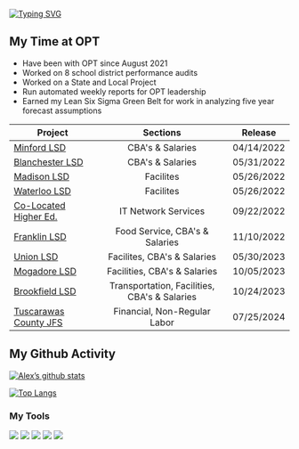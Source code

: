<a href="https://git.io/typing-svg"><img src="https://readme-typing-svg.demolab.com?font=Fira+Code&weight=900&size=22&duration=3500&pause=200&color=F6F6F6&background=006400&center=true&vCenter=true&multiline=true&repeat=false&random=false&width=435&height=77&lines=Hi,+I'm+Alex;OPT+Performance+Analyst" alt="Typing SVG" /></a>


<!---
ADK-OPT/ADK-OPT is a ✨ special ✨ repository because its `README.md` (this file) appears on your GitHub profile.
You can click the Preview link to take a look at your changes.
--->
## My Time at OPT
- Have been with OPT since August 2021
- Worked on 8 school district performance audits
- Worked on a State and Local Project
- Run automated weekly reports for OPT leadership
- Earned my Lean Six Sigma Green Belt for work in analyzing five year forecast assumptions

| Project        | Sections           | Release  |
| ------------- |:-------------:| :-----:|
| [Minford LSD](https://ohioauditor.gov/auditsearch/Reports/2022/Minford_Local_School_District_22_Performance-Scioto_FINAL.pdf)     | CBA's & Salaries | 	04/14/2022 |
| [Blanchester LSD](https://ohioauditor.gov/auditsearch/Reports/2022/Blanchester_Local_School_District_22_Performance-Clinton_FINAL.pdf)     | CBA's & Salaries      |   05/31/2022 |
| [Madison LSD](https://ohioauditor.gov/auditsearch/Reports/2022/Madison_Local_School_District_22_Performance-Lake_FINAL.pdf) | Facilites      |    05/26/2022 |
| [Waterloo LSD](https://ohioauditor.gov/auditsearch/Reports/2022/Waterloo_Local_School_District_22_Performance-Portage_FINAL.pdf) | Facilites      |    05/26/2022 |
| [Co-Located Higher Ed.](https://ohioauditor.gov/auditsearch/Reports/2022/Co-Located_Institutions_of_Higher_Education_22_Performance-Franklin_FINAL.pdf) | IT Network Services      |    09/22/2022 |
| [Franklin LSD](https://ohioauditor.gov/auditsearch/Reports/2022/Franklin_City_School_District_22_Performance-Warren_FINAL.pdf) | Food Service, CBA's & Salaries      |    11/10/2022	 |
| [Union LSD](https://ohioauditor.gov/auditsearch/Reports/2023/Union_Local_School_District_23_Performance_Butler_FINAL.pdf) | Facilites, CBA's & Salaries      |    05/30/2023	 |
| [Mogadore LSD](https://ohioauditor.gov/auditsearch/Reports/2023/Mogadore_Local_School_District_23_Performance_Summit_FINAL.pdf) | Facilities, CBA's & Salaries      |    10/05/2023	|
| [Brookfield LSD](https://ohioauditor.gov/auditsearch/Reports/2023/Brookfield_Local_School_District_23_Performance_Trumbull_FINAL.pdf) | Transportation, Facilities, CBA's & Salaries      |    10/24/2023	|
| [Tuscarawas County JFS](https://ohioauditor.gov/auditsearch/Reports/2024/Tuscarawas_County_Job_and_Family_Services_24_Performance_Tuscarawas_FINAL.pdf) | Financial, Non-Regular Labor   |    07/25/2024	|
## My Github Activity
[![Alex’s github stats](https://github-readme-stats.vercel.app/api?username=ADK-OPT&theme=white-green)](https://github.com/ADK-OPT)

[![Top Langs](https://github-readme-stats.vercel.app/api/top-langs/?username=ADK-OPT&layout=compact&theme=white-green)](https://github.com/ADK-OPT)


### My Tools
![](https://img.shields.io/badge/R-276DC3?style=for-the-badge&logo=r&logoColor=white)
![](https://img.shields.io/badge/RStudio-75AADB?style=for-the-badge&logo=RStudio&logoColor=white)
![](https://img.shields.io/badge/Microsoft_Excel-217346?style=for-the-badge&logo=microsoft-excel&logoColor=white)
![](https://img.shields.io/badge/Microsoft_SharePoint-0078D4?style=for-the-badge&logo=microsoft-sharepoint&logoColor=white)
![](https://img.shields.io/badge/Visual_Studio_Code-0078D4?style=for-the-badge&logo=visual%20studio%20code&logoColor=purple)
![]()

